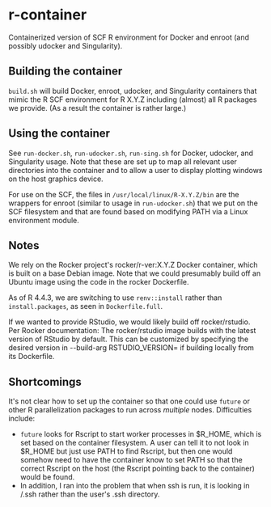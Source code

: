 # r-container
Containerized version of SCF R environment for Docker and enroot (and possibly udocker and Singularity).

## Building the container

`build.sh` will build Docker, enroot, udocker, and Singularity containers that mimic the R SCF environment for R X.Y.Z including (almost) all R packages we provide. (As a result the container is rather large.)

## Using the container

See `run-docker.sh`, `run-udocker.sh`, `run-sing.sh` for Docker, udocker, and Singularity usage. Note that these are set up to map all relevant user directories into the container and to allow a user to display plotting windows on the host graphics device.

For use on the SCF, the files in `/usr/local/linux/R-X.Y.Z/bin` are the wrappers for enroot (similar to usage in `run-udocker.sh`) that we put on the SCF filesystem and that are found based on modifying PATH via a Linux environment module. 

## Notes

We rely on the Rocker project's rocker/r-ver:X.Y.Z Docker container, which is built on a base Debian image. Note that we could presumably build off an Ubuntu image using the code in the rocker Dockerfile.

As of R 4.4.3, we are switching to use `renv::install` rather than `install.packages`, as seen in `Dockerfile.full`.

If we wanted to provide RStudio, we would likely build off rocker/rstudio. Per Rocker documentation: The rocker/rstudio image builds with the latest version of RStudio by default. This can be customized by specifying the desired version in --build-arg RSTUDIO_VERSION=<VERSION> if building locally from its Dockerfile.

## Shortcomings

It's not clear how to set up the container so that one could use `future` or other R parallelization packages to run across _multiple_ nodes. Difficulties include:

 - `future` looks for Rscript to start worker processes in $R_HOME, which is set based on the container filesystem. A user can tell it to not look in $R_HOME but just use PATH to find Rscript, but then one would somehow need to have the container know to set PATH so that the correct Rscript on the host (the Rscript pointing back to the container) would be found.
 - In addition, I ran into the problem that when ssh is run, it is looking in /.ssh rather than the user's .ssh directory. 
